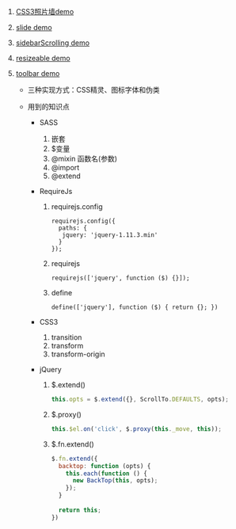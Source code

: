1. [CSS3照片墙demo](https://lusg02.github.io/Exercises/photowall.html#bg3)
   <br>

2. [slide demo](https://lusg02.github.io/Exercises/slide/index.html)
   <br>

3. [sidebarScrolling demo](https://lusg02.github.io/Exercises/Sidebar%20Rolling/index.html)

4. [resizeable demo](https://lusg-2.github.io/exercises/resizeable/index.html)

5. [toolbar demo](https://lusg02.github.io/Exercises/tollbar/index.html)

   - 三种实现方式：CSS精灵、图标字体和伪类

   - 用到的知识点

     - SASS

       1. 嵌套
         2. $变量
         3. @mixin 函数名(参数)
         4. @import
         5. @extend

     - RequireJs

       1. requirejs.config

          ```
          requirejs.config({  
            paths: {    
             jquery: 'jquery-1.11.3.min'  
            }
          });
          ```

       2. requirejs

          ```
          requirejs(['jquery', function ($) {}]);
          ```

       3. define

          ```
          define(['jquery'], function ($) { return {}; })
          ```

     - CSS3

       1. transition
       2. transform
       3. transform-origin

     - jQuery

       1. $.extend()

          ```javascript
          this.opts = $.extend({}, ScrollTo.DEFAULTS, opts);
          ```

       2. $.proxy()

          ```javascript
          this.$el.on('click', $.proxy(this._move, this));
          ```

       3. $.fn.extend()

          ```javascript
          $.fn.extend({
            backtop: function (opts) {
              this.each(function () {
                new BackTop(this, opts);
              });
            }
            
            return this;
          })
          ```
